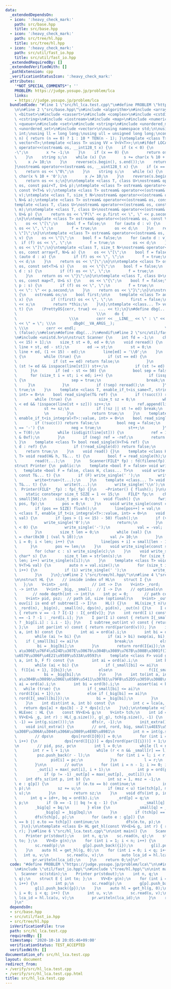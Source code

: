 ```yaml
---
data:
  _extendedDependsOn:
  - icon: ':heavy_check_mark:'
    path: src/base.hpp
    title: src/base.hpp
  - icon: ':heavy_check_mark:'
    path: src/tree/hl.hpp
    title: src/tree/hl.hpp
  - icon: ':heavy_check_mark:'
    path: src/util/fast_io.hpp
    title: src/util/fast_io.hpp
  _extendedRequiredBy: []
  _extendedVerifiedWith: []
  _pathExtension: cpp
  _verificationStatusIcon: ':heavy_check_mark:'
  attributes:
    '*NOT_SPECIAL_COMMENTS*': ''
    PROBLEM: https://judge.yosupo.jp/problem/lca
    links:
    - https://judge.yosupo.jp/problem/lca
  bundledCode: "#line 1 \"src/hl_lca.test.cpp\"\n#define PROBLEM \"https://judge.yosupo.jp/problem/lca\"\
    \n\n#line 2 \"src/base.hpp\"\n#include <algorithm>\n#include <array>\n#include\
    \ <bitset>\n#include <cassert>\n#include <complex>\n#include <cstdio>\n#include\
    \ <cstring>\n#include <iostream>\n#include <map>\n#include <numeric>\n#include\
    \ <queue>\n#include <set>\n#include <string>\n#include <unordered_map>\n#include\
    \ <unordered_set>\n#include <vector>\n\nusing namespace std;\n\nusing uint = unsigned\
    \ int;\nusing ll = long long;\nusing ull = unsigned long long;\nconstexpr ll TEN(int\
    \ n) { return (n == 0) ? 1 : 10 * TEN(n - 1); }\ntemplate <class T> using V =\
    \ vector<T>;\ntemplate <class T> using VV = V<V<T>>;\n\n#ifdef LOCAL\n\nostream&\
    \ operator<<(ostream& os, __int128_t x) {\n    if (x < 0) {\n        os << \"\
    -\";\n        x *= -1;\n    }\n    if (x == 0) {\n        return os << \"0\";\n\
    \    }\n    string s;\n    while (x) {\n        s += char(x % 10 + '0');\n   \
    \     x /= 10;\n    }\n    reverse(s.begin(), s.end());\n    return os << s;\n\
    }\nostream& operator<<(ostream& os, __uint128_t x) {\n    if (x == 0) {\n    \
    \    return os << \"0\";\n    }\n    string s;\n    while (x) {\n        s +=\
    \ char(x % 10 + '0');\n        x /= 10;\n    }\n    reverse(s.begin(), s.end());\n\
    \    return os << s;\n}\n\ntemplate <class T, class U>\nostream& operator<<(ostream&\
    \ os, const pair<T, U>& p);\ntemplate <class T> ostream& operator<<(ostream& os,\
    \ const V<T>& v);\ntemplate <class T> ostream& operator<<(ostream& os, const deque<T>&\
    \ v);\ntemplate <class T, size_t N>\nostream& operator<<(ostream& os, const array<T,\
    \ N>& a);\ntemplate <class T> ostream& operator<<(ostream& os, const set<T>& s);\n\
    template <class T, class U>\nostream& operator<<(ostream& os, const map<T, U>&\
    \ m);\n\ntemplate <class T, class U>\nostream& operator<<(ostream& os, const pair<T,\
    \ U>& p) {\n    return os << \"P(\" << p.first << \", \" << p.second << \")\"\
    ;\n}\n\ntemplate <class T> ostream& operator<<(ostream& os, const V<T>& v) {\n\
    \    os << \"[\";\n    bool f = false;\n    for (auto d : v) {\n        if (f)\
    \ os << \", \";\n        f = true;\n        os << d;\n    }\n    return os <<\
    \ \"]\";\n}\n\ntemplate <class T> ostream& operator<<(ostream& os, const deque<T>&\
    \ v) {\n    os << \"[\";\n    bool f = false;\n    for (auto d : v) {\n      \
    \  if (f) os << \", \";\n        f = true;\n        os << d;\n    }\n    return\
    \ os << \"]\";\n}\ntemplate <class T, size_t N>\nostream& operator<<(ostream&\
    \ os, const array<T, N>& a) {\n    os << \"[\";\n    bool f = false;\n    for\
    \ (auto d : a) {\n        if (f) os << \", \";\n        f = true;\n        os\
    \ << d;\n    }\n    return os << \"]\";\n}\n\ntemplate <class T> ostream& operator<<(ostream&\
    \ os, const set<T>& s) {\n    os << \"{\";\n    bool f = false;\n    for (auto\
    \ d : s) {\n        if (f) os << \", \";\n        f = true;\n        os << d;\n\
    \    }\n    return os << \"}\";\n}\n\ntemplate <class T, class U>\nostream& operator<<(ostream&\
    \ os, const map<T, U>& s) {\n    os << \"{\";\n    bool f = false;\n    for (auto\
    \ p : s) {\n        if (f) os << \", \";\n        f = true;\n        os << p.first\
    \ << \": \" << p.second;\n    }\n    return os << \"}\";\n}\n\nstruct PrettyOS\
    \ {\n    ostream& os;\n    bool first;\n\n    template <class T> auto operator<<(T&&\
    \ x) {\n        if (!first) os << \", \";\n        first = false;\n        os\
    \ << x;\n        return *this;\n    }\n};\ntemplate <class... T> void dbg0(T&&...\
    \ t) {\n    (PrettyOS{cerr, true} << ... << t);\n}\n#define dbg(...)         \
    \                                   \\\n    do {                             \
    \                       \\\n        cerr << __LINE__ << \" : \" << #__VA_ARGS__\
    \ << \" = \"; \\\n        dbg0(__VA_ARGS__);                                 \
    \ \\\n        cerr << endl;                                       \\\n    } while\
    \ (false);\n#else\n#define dbg(...)\n#endif\n#line 2 \"src/util/fast_io.hpp\"\n\
    \n#include <unistd.h>\n\nstruct Scanner {\n    int fd = -1;\n    char line[(1\
    \ << 15) + 1];\n    size_t st = 0, ed = 0;\n    void reread() {\n        memmove(line,\
    \ line + st, ed - st);\n        ed -= st;\n        st = 0;\n        ed += ::read(fd,\
    \ line + ed, (1 << 15) - ed);\n        line[ed] = '\\0';\n    }\n    bool succ()\
    \ {\n        while (true) {\n            if (st == ed) {\n                reread();\n\
    \                if (st == ed) return false;\n            }\n            while\
    \ (st != ed && isspace(line[st])) st++;\n            if (st != ed) break;\n  \
    \      }\n        if (ed - st <= 50) {\n            bool sep = false;\n      \
    \      for (size_t i = st; i < ed; i++) {\n                if (isspace(line[i]))\
    \ {\n                    sep = true;\n                    break;\n           \
    \     }\n            }\n            if (!sep) reread();\n        }\n        return\
    \ true;\n    }\n    template <class T, enable_if_t<is_same<T, string>::value,\
    \ int> = 0>\n    bool read_single(T& ref) {\n        if (!succ()) return false;\n\
    \        while (true) {\n            size_t sz = 0;\n            while (st + sz\
    \ < ed && !isspace(line[st + sz])) sz++;\n            ref.append(line + st, sz);\n\
    \            st += sz;\n            if (!sz || st != ed) break;\n            reread();\
    \            \n        }\n        return true;\n    }\n    template <class T,\
    \ enable_if_t<is_integral<T>::value, int> = 0>\n    bool read_single(T& ref) {\n\
    \        if (!succ()) return false;\n        bool neg = false;\n        if (line[st]\
    \ == '-') {\n            neg = true;\n            st++;\n        }\n        ref\
    \ = T(0);\n        while (isdigit(line[st])) {\n            ref = 10 * ref + (line[st++]\
    \ & 0xf);\n        }\n        if (neg) ref = -ref;\n        return true;\n   \
    \ }\n    template <class T> bool read_single(V<T>& ref) {\n        for (auto&\
    \ d : ref) {\n            if (!read_single(d)) return false;\n        }\n    \
    \    return true;\n    }\n    void read() {}\n    template <class H, class...\
    \ T> void read(H& h, T&... t) {\n        bool f = read_single(h);\n        assert(f);\n\
    \        read(t...);\n    }\n    Scanner(FILE* fp) : fd(fileno(fp)) {}\n};\n\n\
    struct Printer {\n  public:\n    template <bool F = false> void write() {}\n \
    \   template <bool F = false, class H, class... T>\n    void write(const H& h,\
    \ const T&... t) {\n        if (F) write_single(' ');\n        write_single(h);\n\
    \        write<true>(t...);\n    }\n    template <class... T> void writeln(const\
    \ T&... t) {\n        write(t...);\n        write_single('\\n');\n    }\n\n  \
    \  Printer(FILE* _fp) : fp(_fp) {}\n    ~Printer() { flush(); }\n\n  private:\n\
    \    static constexpr size_t SIZE = 1 << 15;\n    FILE* fp;\n    char line[SIZE],\
    \ small[50];\n    size_t pos = 0;\n    void flush() {\n        fwrite(line, 1,\
    \ pos, fp);\n        pos = 0;\n    }\n    void write_single(const char& val) {\n\
    \        if (pos == SIZE) flush();\n        line[pos++] = val;\n    }\n    template\
    \ <class T, enable_if_t<is_integral<T>::value, int> = 0>\n    void write_single(T\
    \ val) {\n        if (pos > (1 << 15) - 50) flush();\n        if (val == 0) {\n\
    \            write_single('0');\n            return;\n        }\n        if (val\
    \ < 0) {\n            write_single('-');\n            val = -val;  // todo min\n\
    \        }\n        size_t len = 0;\n        while (val) {\n            small[len++]\
    \ = char(0x30 | (val % 10));\n            val /= 10;\n        }\n        for (size_t\
    \ i = 0; i < len; i++) {\n            line[pos + i] = small[len - 1 - i];\n  \
    \      }\n        pos += len;\n    }\n    void write_single(const string& s) {\n\
    \        for (char c : s) write_single(c);\n    }\n    void write_single(const\
    \ char* s) {\n        size_t len = strlen(s);\n        for (size_t i = 0; i <\
    \ len; i++) write_single(s[i]);\n    }\n    template <class T> void write_single(const\
    \ V<T>& val) {\n        auto n = val.size();\n        for (size_t i = 0; i < n;\
    \ i++) {\n            if (i) write_single(' ');\n            write_single(val[i]);\n\
    \        }\n    }\n};\n#line 2 \"src/tree/hl.hpp\"\n\n#line 4 \"src/tree/hl.hpp\"\
    \n\nstruct HL {\n    // inside index of HL\n    struct I {\n        int i;\n \
    \   };\n    V<int> _ord;          // int -> I\n    V<int> _rord;         // I\
    \ -> int\n    V<int> _big, _small;  // I -> I\n    // optionals\n    V<int> dps;\
    \       // node depth(int -> int)\n    int pc = 0;       // path count(optional)\n\
    \    V<int> pid, psz;  // path id, size (optional)\n    V<int> _out;       //\
    \ ouv[i] is end of subtree(I -> I)\n    HL() {}\n    HL(size_t n)\n        : _ord(n),\
    \ _rord(n), _big(n), _small(n), dps(n), pid(n), _out(n) {}\n    I ord(int v) const\
    \ { return v == -1 ? I{-1} : I{_ord[v]}; }\n    int rord(I i) const { return i.i\
    \ == -1 ? -1 : _rord[i.i]; }\n    I par(I i) const { return I{_small[i.i] == i.i\
    \ ? _big[i.i] : i.i - 1}; }\n    I subtree_out(int v) const { return I{_out[ord(v).i]};\
    \ };\n    int par(int v) const { return rord(par(ord(v))); }\n    int lca(int\
    \ a, int b) const {\n        int ai = ord(a).i;\n        int bi = ord(b).i;\n\
    \        while (ai != bi) {\n            if (ai > bi) swap(ai, bi);\n        \
    \    if (_small[bi] <= ai)\n                break;\n            else\n       \
    \         bi = _big[bi];\n        }\n        return rord(I{ai});\n    }\n    //\
    \ a\u306E\u76F4\u524D\u307E\u3067b\u304B\u3089\u767B\u308B\u3001f(I, I)\u306E\u5F15\
    \u6570\u306F\u4E21\u9589\u533A\u9593\n    template <class F> void get_path(int\
    \ a, int b, F f) const {\n        int ai = ord(a).i;\n        int bi = ord(b).i;\n\
    \        while (ai < bi) {\n            if (_small[bi] <= ai)\n              \
    \  f(I{ai + 1}, I{bi});\n            else\n                f(I{_small[bi]}, I{bi});\n\
    \            bi = _big[bi];\n        }\n    }\n    int to(int a, int b) {  //\
    \ a\u304B\u3089b\u306E\u65B9\u5411\u30781\u79FB\u52D5\u3059\u308B\n        int\
    \ ai = ord(a).i;\n        int bi = ord(b).i;\n        assert(ai < bi);\n     \
    \   while (true) {\n            if (_small[bi] <= ai)\n                return\
    \ rord(I{ai + 1});\n            else if (_big[bi] == ai)\n                return\
    \ rord(I{_small[bi]});\n            bi = _big[bi];\n        }\n        assert(false);\n\
    \    }\n    int dist(int a, int b) const {\n        int c = lca(a, b);\n     \
    \   return dps[a] + dps[b] - 2 * dps[c];\n    }\n};\n\ntemplate <class E> struct\
    \ HLExec : HL {\n    const VV<E>& g;\n    V<int> tch;\n    int id = 0;\n    HLExec(const\
    \ VV<E>& _g, int r) : HL(_g.size()), g(_g), tch(g.size(), -1) {\n        assert(dfs_sz(r,\
    \ -1) == int(g.size()));\n        dfs(r, -1);\n        init_extra();\n    }\n\
    \    void init_extra() {\n        // ord, rord, big, small\u4EE5\u5916\u3092\u4F7F\
    \u308F\u306A\u3044\u306A\u3089\u4E0D\u8981\n        int n = int(g.size());\n\n\
    \        // dps\n        dps[rord(I{0})] = 0;\n        for (int i = 1; i < n;\
    \ i++) {\n            dps[rord(I{i})] = dps[rord(par(I{i}))] + 1;\n        }\n\
    \n        // pid, psz, pc\n        int l = 0;\n        while (l < n) {\n     \
    \       int r = l + 1;\n            while (r < n && _small[r] == l) r++;\n   \
    \         psz.push_back(r - l);\n            for (int i = l; i < r; i++) {\n \
    \               pid[i] = pc;\n            }\n            l = r;\n            pc++;\n\
    \        }\n\n        // out\n        for (int i = n - 1; i >= 0; i--) {\n   \
    \         _out[i] = max(_out[i], i + 1);\n            int p = ord(par(rord(I{i}))).i;\n\
    \            if (p != -1) _out[p] = max(_out[p], _out[i]);\n        }\n    }\n\
    \    int dfs_sz(int p, int b) {\n        int sz = 1, msz = -1;\n        for (auto\
    \ e : g[p]) {\n            if (e.to == b) continue;\n            int u = dfs_sz(e.to,\
    \ p);\n            sz += u;\n            if (msz < u) tie(tch[p], msz) = make_pair(e.to,\
    \ u);\n        }\n        return sz;\n    }\n    void dfs(int p, int b) {\n  \
    \      int q = id++, bq = ord(b).i;\n        _ord[p] = q;\n        _rord[q] =\
    \ p;\n        if (b == -1 || bq != q - 1) {\n            _small[q] = q;\n    \
    \        _big[q] = bq;\n        } else {\n            _small[q] = _small[bq];\n\
    \            _big[q] = _big[bq];\n        }\n        if (tch[p] == -1) return;\n\
    \        dfs(tch[p], p);\n        for (auto e : g[p]) {\n            if (e.to\
    \ == b || e.to == tch[p]) continue;\n            dfs(e.to, p);\n        }\n  \
    \  }\n};\n\ntemplate <class E> HL get_hl(const VV<E>& g, int r) { return HLExec<E>(g,\
    \ r); }\n#line 6 \"src/hl_lca.test.cpp\"\n\nint main() {\n    Scanner sc(stdin);\n\
    \    Printer pr(stdout);\n    int n, q;\n    sc.read(n, q);\n    struct E { int\
    \ to; };\n    VV<E> g(n);\n    for (int i = 1; i < n; i++) {\n        int p;\n\
    \        sc.read(p);\n        g[p].push_back({i});\n        g[i].push_back({p});\n\
    \    }\n    auto hl = get_hl(g, 0);\n    for (int i = 0; i < q; i++) {\n     \
    \   int u, v;\n        sc.read(u, v);\n        auto lca_id = hl.lca(u, v);\n \
    \       pr.writeln(lca_id);\n    }\n    return 0;\n}\n"
  code: "#define PROBLEM \"https://judge.yosupo.jp/problem/lca\"\n\n#include \"base.hpp\"\
    \n#include \"util/fast_io.hpp\"\n#include \"tree/hl.hpp\"\n\nint main() {\n  \
    \  Scanner sc(stdin);\n    Printer pr(stdout);\n    int n, q;\n    sc.read(n,\
    \ q);\n    struct E { int to; };\n    VV<E> g(n);\n    for (int i = 1; i < n;\
    \ i++) {\n        int p;\n        sc.read(p);\n        g[p].push_back({i});\n\
    \        g[i].push_back({p});\n    }\n    auto hl = get_hl(g, 0);\n    for (int\
    \ i = 0; i < q; i++) {\n        int u, v;\n        sc.read(u, v);\n        auto\
    \ lca_id = hl.lca(u, v);\n        pr.writeln(lca_id);\n    }\n    return 0;\n\
    }\n"
  dependsOn:
  - src/base.hpp
  - src/util/fast_io.hpp
  - src/tree/hl.hpp
  isVerificationFile: true
  path: src/hl_lca.test.cpp
  requiredBy: []
  timestamp: '2020-10-18 20:05:46+09:00'
  verificationStatus: TEST_ACCEPTED
  verifiedWith: []
documentation_of: src/hl_lca.test.cpp
layout: document
redirect_from:
- /verify/src/hl_lca.test.cpp
- /verify/src/hl_lca.test.cpp.html
title: src/hl_lca.test.cpp
---
```


